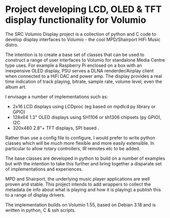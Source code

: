 
# Project developing LCD, OLED &amp; TFT display functionality for Volumio

 The SRC Volumio Display project is a collection of python and C code
 to develop display interfaces to Volumio - the cool MPD/Shairport HiFi Music
 distro.

 The intention is to create a base set of classes that can be used to construct
 a range of user interfaces to Volumio for standalone Media Centre type uses.
 For example a Raspberry Pi enclosed on a box with an inexpensive OLED display,
 PSU serves a DLNA renderder/Airplay client when connected to a HiFi DAC and
 power amp.  The display provides a real time indication of track playing,
 bitrate, sample rate, volume level, even the album art.

 I envisage a number of implementations such as:
  - 2x16 LCD displays using LCDproc (eg based on mpdlcd py library or GPIO)
  - 128x64 1.3" OLED displays using SH1106 or sh1306 chipsets (py GPIO), I2C
  - 320x480 2.8"+ TFT displays, SPI based
.

Rather than use a config file to configure, I would prefer to write python
classes which will be much more flexible and more easily extensible.  In
particular to allow rotary controllers, IR remotes etc to be added.

The base classes are developed in python to build on a number of examples
but with the intention to take this further and bring together a disparate set of implementations and experiences.

MPD and Shairport, the underlying music player applications are well proven
and stable.  This project intends to add wrappers to collect the metadata
(ie info about what is playing and how it is playing) a publish this to a range of display drivers.

The implementation builds on Volumio 1.55, based on Debian 3.18 and is written in python, C & ssh scripts.
